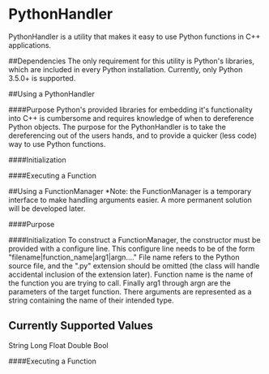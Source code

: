 # PythonHandler

PythonHandler is a utility that makes it easy to use Python functions in C++ applications.


##Dependencies
The only requirement for this utility is Python's libraries, which are included in every Python installation. Currently, only Python 3.5.0+ is supported.

##Using a PythonHandler

####Purpose
Python's provided libraries for embedding it's functionality into C++ is cumbersome and requires knowledge of when to dereference Python objects. The purpose for the PythonHandler is to take the dereferencing out of the users hands, and to provide a quicker (less code) way to use Python functions.

####Initialization



####Executing a Function

##Using a FunctionManager
*Note: the FunctionManager is a temporary interface to make handling arguments easier. A more permanent solution will be developed later.

####Purpose

####Initialization
To construct a FunctionManager, the constructor must be provided with a configure line. This configure line needs to be of the form "filename|function_name|arg1|argn...." File name refers to the Python source file, and the ".py" extension should be omitted (the class will handle accidental inclusion of the extension later). Function name is the name of the function you are trying to call. Finally arg1 through argn are the parameters of the target function. There arguments are represented as a string containing the name of their intended type.

Currently Supported Values
--------------------------
String
Long
Float
Double
Bool

####Executing a Function